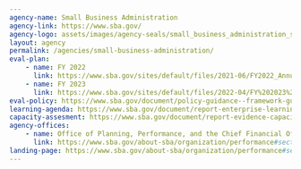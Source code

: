 ```yaml
---
agency-name: Small Business Administration
agency-link: https://www.sba.gov/
agency-logo: assets/images/agency-seals/small_business_administration_seal.png
layout: agency
permalink: /agencies/small-business-administration/
eval-plan:
    - name: FY 2022
      link: https://www.sba.gov/sites/default/files/2021-06/FY2022_Annual_Evaluation_Plan-508.pdf
    - name: FY 2023
      link: https://www.sba.gov/sites/default/files/2022-04/FY%202023%20SBA%20Annual%20Evaluation%20Plan%20for%20Publication-508%20R1.pdf
eval-policy: https://www.sba.gov/document/policy-guidance--framework-guidelines-program-evaluation-us-small-business-administration
learning-agenda: https://www.sba.gov/document/report-enterprise-learning-agenda
capacity-assesment: https://www.sba.gov/document/report-evidence-capacity-assessment
agency-offices:
    - name: Office of Planning, Performance, and the Chief Financial Officer
      link: https://www.sba.gov/about-sba/organization/performance#section-header-6
landing-page: https://www.sba.gov/about-sba/organization/performance#section-header-6
---
```

